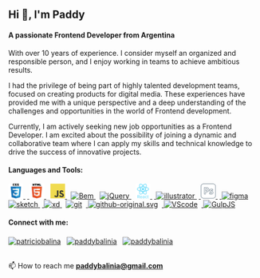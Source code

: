 ## Hi 👋, I'm Paddy

#### A passionate Frontend Developer from Argentina


With over 10 years of experience. I consider myself an organized and responsible person, and I enjoy working in teams to achieve ambitious results.

I had the privilege of being part of highly talented development teams, focused on creating products for digital media. These experiences have provided me with a unique perspective and a deep understanding of the challenges and opportunities in the world of Frontend development.

Currently, I am actively seeking new job opportunities as a Frontend Developer. I am excited about the possibility of joining a dynamic and collaborative team where I can apply my skills and technical knowledge to drive the success of innovative projects.
 <h4>Languages and Tools:</h4>
        <p> <a href="https://www.w3schools.com/css/" target="_blank" rel="noreferrer" title="CSS"> <img
                    src="https://raw.githubusercontent.com/devicons/devicon/master/icons/css3/css3-original-wordmark.svg"
                    alt="css3" width="30" height="30" /> </a>
            &nbsp;<a href="https://www.w3.org/html/" target="_blank" rel="noreferrer" title="HTML"> <img
                    src="https://raw.githubusercontent.com/devicons/devicon/master/icons/html5/html5-original-wordmark.svg"
                    alt="html5" width="30" height="30" /> </a>
            &nbsp;
            <a href="https://developer.mozilla.org/en-US/docs/Web/JavaScript" target="_blank" rel="noreferrer" title="JavaScript"> <img
                    src="https://raw.githubusercontent.com/devicons/devicon/master/icons/javascript/javascript-original.svg"
                    alt="javascript" width="30" height="30" /> </a>
            &nbsp;
           <a href="https://getbem.com/" target="_blank" rel="noreferrer" title="Bem"> <img
                    src="https://profilinator.rishav.dev/skills-assets/bem.svg"
                    alt="Bem" width="30" height="30" /> </a>
            &nbsp;
            <a href="https://jquery.com/" target="_blank" rel="noreferrer" title="jQuery"> <img
                    src="https://cdn.jsdelivr.net/gh/devicons/devicon/icons/jquery/jquery-original.svg"
                    alt="jQuery" width="30" height="30" /> </a>
            &nbsp;
            <a href="https://reactjs.org/" target="_blank" rel="noreferrer" title="ReactJS"> <img
                    src="https://raw.githubusercontent.com/devicons/devicon/master/icons/react/react-original-wordmark.svg"
                    alt="react" width="30" height="30" /> </a>
            &nbsp;<a href="https://www.adobe.com/in/products/illustrator.html" target="_blank" rel="noreferrer" title="Illustrator"> <img
                    src="https://www.vectorlogo.zone/logos/adobe_illustrator/adobe_illustrator-icon.svg"
                    alt="illustrator" width="30" height="30" /> </a>
            &nbsp;<a href="https://www.photoshop.com/en" target="_blank" rel="noreferrer" title="Photoshop"> <img
                    src="https://raw.githubusercontent.com/devicons/devicon/master/icons/photoshop/photoshop-line.svg"
                    alt="photoshop" width="30" height="30" /> </a>
            &nbsp;<a href="https://www.figma.com/" target="_blank" rel="noreferrer" title="Figma"> <img
                    src="https://www.vectorlogo.zone/logos/figma/figma-icon.svg" alt="figma" width="30" height="30" /></a>
           &nbsp;
            <a href="https://www.sketch.com/" target="_blank" rel="noreferrer" title="Sketch">
                <img src="https://www.vectorlogo.zone/logos/sketchapp/sketchapp-icon.svg" alt="sketch" width="30"
                    height="30" /> </a>
            &nbsp;<a href="https://www.adobe.com/products/xd.html" target="_blank" rel="noreferrer" title="XD" > <img
                    src="https://cdn.jsdelivr.net/gh/devicons/devicon/icons/xd/xd-plain.svg" alt="xd" width="30" height="30" /> </a>
         &nbsp;
            <a href="https://git-scm.com/" target="_blank" rel="noreferrer" title="Git"> <img src="https://www.vectorlogo.zone/logos/git-scm/git-scm-icon.svg" alt="git" width="30" height="30"/></a>
         &nbsp;<a href="https://github.com/" target="_blank" rel="noreferrer" title="GitHub"> <img src="https://cdn.jsdelivr.net/gh/devicons/devicon/icons/github/github-original.svg" alt="github-original.svg" width="30" height="30" /></a>
         &nbsp;<a href="https://code.visualstudio.com/" target="_blank" rel="noreferrer" title="Sisual Studio Code"> <img src="https://cdn.jsdelivr.net/gh/devicons/devicon/icons/vscode/vscode-original.svg" alt="VScode" width="30" height="30" /></a>
         &nbsp;<a href="https://gulpjs.com/" target="_blank" rel="noreferrer" title="GulpJS"> <img src="https://cdn.jsdelivr.net/gh/devicons/devicon/icons/gulp/gulp-plain.svg" alt="GulpJS" width="30" height="30" /></a>
        </p>

<h4 >Connect with me:</h4>
<p >
<a href="https://linkedin.com/in/patriciobalina-frontend-developer" target="blank" title="Linkedin"><img align="center" src="https://raw.githubusercontent.com/rahuldkjain/github-profile-readme-generator/master/src/images/icons/Social/linked-in-alt.svg" alt="patriciobalina" height="20" width="20" /></a>
&nbsp;
<a href="https://fb.com/paddybalinia" target="blank" title="Facebook"><img align="center" src="https://raw.githubusercontent.com/rahuldkjain/github-profile-readme-generator/master/src/images/icons/Social/facebook.svg" alt="paddybalinia" height="20" width="20" /></a>
&nbsp;
<a href="https://instagram.com/paddybalinia" target="blank" title="Instagram"><img align="center" src="https://raw.githubusercontent.com/rahuldkjain/github-profile-readme-generator/master/src/images/icons/Social/instagram.svg" alt="paddybalinia" height="20" width="20" /></a>
</p>

<br> 📫 How to reach me **paddybalinia@gmail.com**



<!--
**paddybalinia/paddybalinia** is a ✨ _special_ ✨ repository because its `README.md` (this file) appears on your GitHub profile.

Here are some ideas to get you started:

- 🔭 I’m currently working on ...
- 🌱 I’m currently learning ...
- 👯 I’m looking to collaborate on ...
- 🤔 I’m looking for help with ...
- 💬 Ask me about ...
- 📫 How to reach me: ...
- 😄 Pronouns: ...
- ⚡ Fun fact: ...
-->
